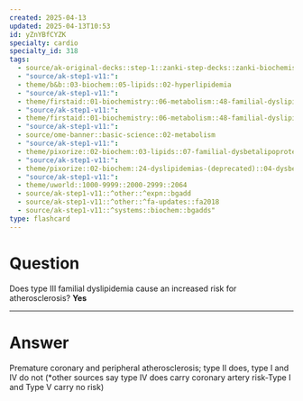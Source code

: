 ```yaml
---
created: 2025-04-13
updated: 2025-04-13T10:53
id: yZnYBfCYZK
specialty: cardio
specialty_id: 318
tags:
  - source/ak-original-decks::step-1::zanki-step-decks::zanki-biochemistry::metabolism
  - "source/ak-step1-v11:": 
  - theme/b&b::03-biochem::05-lipids::02-hyperlipidemia
  - "source/ak-step1-v11:": 
  - theme/firstaid::01-biochemistry::06-metabolism::48-familial-dyslipidemias
  - "source/ak-step1-v11:": 
  - theme/firstaid::01-biochemistry::06-metabolism::48-familial-dyslipidemias::type-3-dysbetalipoproteinemia
  - "source/ak-step1-v11:": 
  - source/ome-banner::basic-science::02-metabolism
  - "source/ak-step1-v11:": 
  - theme/pixorize::02-biochem::03-lipids::07-familial-dysbetalipoproteinemia
  - "source/ak-step1-v11:": 
  - theme/pixorize::02-biochem::24-dyslipidemias-(deprecated)::04-dysbetalipoproteinemia
  - "source/ak-step1-v11:": 
  - theme/uworld::1000-9999::2000-2999::2064
  - source/ak-step1-v11::^other::^expn::bgadd
  - source/ak-step1-v11::^other::^fa-updates::fa2018
  - source/ak-step1-v11::^systems::biochem::bgadds"
type: flashcard
---
```


# Question
Does type III familial dyslipidemia cause an increased risk for atherosclerosis?    **Yes**

---

# Answer
Premature coronary and peripheral atherosclerosis; type II does, type I and IV do not (*other sources say type IV does carry coronary artery risk-Type I and Type V carry no risk)